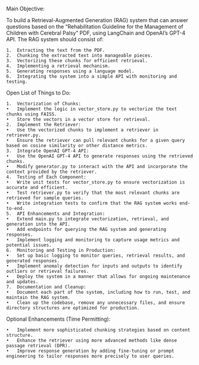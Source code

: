 Main Objective:

To build a Retrieval-Augmented Generation (RAG) system that can answer questions based on the “Rehabilitation Guideline for the Management of Children with Cerebral Palsy” PDF, using LangChain and OpenAI’s GPT-4 API. The RAG system should consist of:

	1.	Extracting the text from the PDF.
	2.	Chunking the extracted text into manageable pieces.
	3.	Vectorizing these chunks for efficient retrieval.
	4.	Implementing a retrieval mechanism.
	5.	Generating responses using a language model.
	6.	Integrating the system into a simple API with monitoring and testing.

Open List of Things to Do:

	1.	Vectorization of Chunks:
	•	Implement the logic in vector_store.py to vectorize the text chunks using FAISS.
	•	Store the vectors in a vector store for retrieval.
	2.	Implement the Retriever:
	•	Use the vectorized chunks to implement a retriever in retriever.py.
	•	Ensure the retriever can pull relevant chunks for a given query based on cosine similarity or other distance metrics.
	3.	Integrate OpenAI GPT-4 API:
	•	Use the OpenAI GPT-4 API to generate responses using the retrieved chunks.
	•	Modify generator.py to interact with the API and incorporate the context provided by the retriever.
	4.	Testing of Each Component:
	•	Write unit tests for vector_store.py to ensure vectorization is accurate and efficient.
	•	Test retriever.py to verify that the most relevant chunks are retrieved for sample queries.
	•	Write integration tests to confirm that the RAG system works end-to-end.
	5.	API Enhancements and Integration:
	•	Extend main.py to integrate vectorization, retrieval, and generation into the API.
	•	Add endpoints for querying the RAG system and generating responses.
	•	Implement logging and monitoring to capture usage metrics and potential issues.
	6.	Monitoring and Testing in Production:
	•	Set up basic logging to monitor queries, retrieval results, and generated responses.
	•	Implement anomaly detection for inputs and outputs to identify outliers or retrieval failures.
	•	Deploy the system in a manner that allows for ongoing maintenance and updates.
	7.	Documentation and Cleanup:
	•	Document each part of the system, including how to run, test, and maintain the RAG system.
	•	Clean up the codebase, remove any unnecessary files, and ensure directory structures are optimized for production.

Optional Enhancements (Time Permitting):

	•	Implement more sophisticated chunking strategies based on content structure.
	•	Enhance the retriever using more advanced methods like dense passage retrieval (DPR).
	•	Improve response generation by adding fine-tuning or prompt engineering to tailor responses more precisely to user queries.